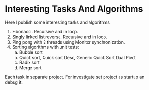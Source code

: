 # Interesting Tasks And Algorithms
Here I publish some interesting tasks and algorithms
<ol type="1">
<li>Fibonacci. Recursive and in loop.</li>
<li>Singly linked list reverse. Recursive and in loop.</li>
<li>Ping pong with 2 threads using Monitor synchronization.</li>
<li>Sorting algorithms  with unit tests:
  <ol type="a">
    <li>Bubble sort</li>
    <li>Quick sort, Quick sort Desc, Generic Quick Sort Dual Pivot</li>
    <li>Radix sort</li>
    <li>Merge sort</li>
  </ol></li>
</ol>

Each task in separate project. For investigate set project as startup an debug it.

